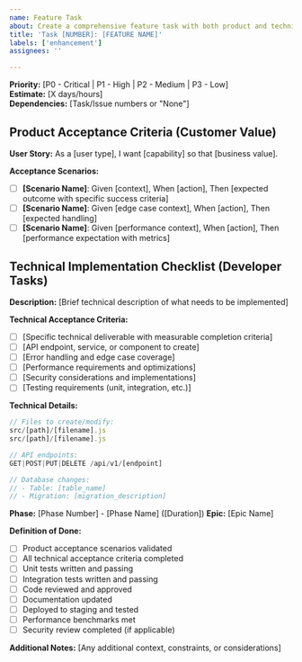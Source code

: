 ```yaml
---
name: Feature Task
about: Create a comprehensive feature task with both product and technical acceptance criteria
title: 'Task [NUMBER]: [FEATURE NAME]'
labels: ['enhancement']
assignees: ''

---
```


**Priority:** [P0 - Critical | P1 - High | P2 - Medium | P3 - Low]  
**Estimate:** [X days/hours]  
**Dependencies:** [Task/Issue numbers or "None"]

## Product Acceptance Criteria (Customer Value)

**User Story:** As a [user type], I want [capability] so that [business value].

**Acceptance Scenarios:**
- [ ] **[Scenario Name]**: Given [context], When [action], Then [expected outcome with specific success criteria]
- [ ] **[Scenario Name]**: Given [edge case context], When [action], Then [expected handling]
- [ ] **[Scenario Name]**: Given [performance context], When [action], Then [performance expectation with metrics]

## Technical Implementation Checklist (Developer Tasks)

**Description:**
[Brief technical description of what needs to be implemented]

**Technical Acceptance Criteria:**
- [ ] [Specific technical deliverable with measurable completion criteria]
- [ ] [API endpoint, service, or component to create]
- [ ] [Error handling and edge case coverage]
- [ ] [Performance requirements and optimizations]
- [ ] [Security considerations and implementations]
- [ ] [Testing requirements (unit, integration, etc.)]

**Technical Details:**
```javascript
// Files to create/modify:
src/[path]/[filename].js
src/[path]/[filename].js

// API endpoints:
GET|POST|PUT|DELETE /api/v1/[endpoint]

// Database changes:
// - Table: [table_name]
// - Migration: [migration_description]
```

**Phase:** [Phase Number] - [Phase Name] ([Duration])
**Epic:** [Epic Name]

**Definition of Done:**
- [ ] Product acceptance scenarios validated
- [ ] All technical acceptance criteria completed
- [ ] Unit tests written and passing
- [ ] Integration tests written and passing
- [ ] Code reviewed and approved
- [ ] Documentation updated
- [ ] Deployed to staging and tested
- [ ] Performance benchmarks met
- [ ] Security review completed (if applicable)

**Additional Notes:**
[Any additional context, constraints, or considerations]
